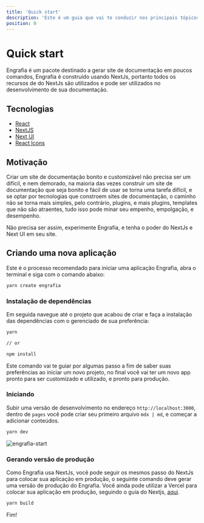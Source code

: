 ```yaml
---
title: 'Quick start'
description: 'Este é um guia que vai te conduzir nos principais tópicos para iniciar com Engrafia '
position: 0
---
```


# Quick start

Engrafia é um pacote destinado a gerar site de documentação em poucos comandos, Engrafia é construído usando NextJs, portanto todos os recursos de do NextJs são utilizados e pode ser utilizados no desenvolvimento de sua documentação.

## Tecnologias

- [React](https://reactjs.org/)
- [NextJS](https://nextjs.org/)
- [Next UI](https://nextui.org/)
- [React Icons](https://react-icons.github.io/react-icons/)

## Motivação

Criar um site de documentação bonito e customizável não precisa ser um difícil, e nem demorado, na maioria das vezes construir um site de documentação que seja bonito e fácil de usar se torna uma tarefa difícil, e se optar por tecnologias que constroem sites de documentação, o caminho não se torna mais simples, pelo contrário, plugins, e mais plugins, templates que não são atraentes, tudo isso pode minar seu empenho, empolgação, e desempenho.

Não precisa ser assim, experimente Engrafia, e tenha o poder do NextJs e Next UI em seu site.

## Criando uma nova aplicação

Este é o processo recomendado para iniciar uma aplicação Engrafia, abra o terminal e siga com o comando abaixo:

```bash
yarn create engrafia
```

### Instalação de dependências

Em seguida navegue até o projeto que acabou de criar e faça a instalação das dependências com o gerenciado de sua preferência:

```bash
yarn

// or

npm install
```

Este comando vai te guiar por algumas passo a fim de saber suas preferências ao iniciar um novo projeto, no final você vai ter um novo app pronto para ser customizado e utilizado, e pronto para produção.

### Iniciando

Subir uma versão de desenvolvimento no endereço `http://localhost:3000`, dentro de `pages` você pode criar seu primeiro arquivo `mdx | md`, e começar a adicionar conteúdos.

```bash
yarn dev
```

![engrafia-start](/engrafia-start.png)

### Gerando versão de produção

Como Engrafia usa NextJs, você pode seguir os mesmos passo do NextJs para colocar sua aplicação em produção, o seguinte comando deve gerar uma versão de produção do Engrafia. Você ainda pode utilizar a Vercel para colocar sua aplicação em produção, seguindo o guia do Nextjs, [aqui](https://nextjs.org/docs/deployment).

```bash
yarn build
```

Fim!

